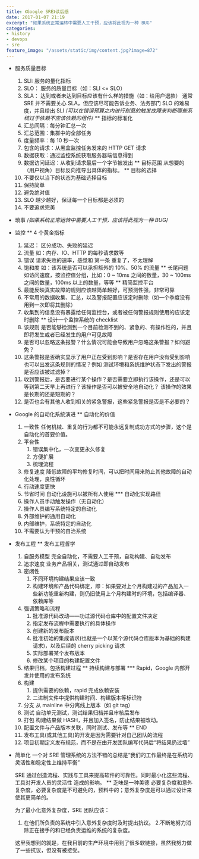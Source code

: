 ```yaml
---
title: 《Google SRE》读后感
date: 2017-01-07 21:19
excerpt: "如果系统正常运转中需要人工干预，应该将此视为一种 BUG"
categories:
- history
- devops
- sre
feature_image: "/assets/static/img/content.jpg?image=872"
---
```

* 服务质量目标
  1. SLI:
     服务的量化指标
  2. SLO：
     服务的质量目标（如：SLI  <= SLO）
  3. SLA：
     达到或者未达到目标应该有什么样的措施（如：给用户退款）
     通常 SRE 并不需要关心 SLA，但应该尽可能告诉业务、法务部门 SLO 的难易度，并且给出 SLI
  /*可以在错误预算之内进行刻意的触发故障来判断哪些系统过于依赖不应该依赖的组件*/
** 指标的标准化
   1. 汇总间隔：每分钟汇总一次
   2. 汇总范围：集群中的全部任务
   3. 度量频率：每 10 秒一次
   4. 包含的请求：从黑盒监控任务发来的 HTTP GET 请求
   5. 数据获取：通过监控系统获取服务器端信息得到
   6. 数据访问延迟：从收到请求最后一个字节被发出
** 目标范围
   从想要的（用户视角）目标反向推导出具体的指标。
** 目标的选择
   1. 不要仅以当下的状态为基础选择目标
   2. 保持简单
   3. 避免绝对值
   4. SLO 越少越好，保证每一个目标都是必须的
   5. 不要追求完美
* 琐事
  /*如果系统正常运转中需要人工干预，应该将此视为一种 BUG*/
* 监控
** 4 个黄金指标
   1. 延迟：
      区分成功、失败的延迟
   2. 流量
      如：内存、IO、HTTP 的每秒请求数等
   3. 错误
      请求失败的速率，感觉和 第一条 重复了，不太理解
   4. 饱和度
      如：该系统是否可以承担额外的 10%、50% 的流量
** 长尾问题
   如访问速度，按监控值分组，比如：0 ~ 10ms 之间的数量，30 ~ 100ms 之间的数量，100ms 以上的数量，等等
** 精简监控平台
   1. 最能反映真实故障的规则应该越简单越好，可预测性强，非常可靠
   2. 不常用的数据收集、汇总，以及警报配置应该定时删除（如一个季度没有用到一次即将其删除）
   3. 收集到的信息没有暴露给任何监控台，或者被任何警报规则使用的应该定时删除
** 设计一个监控系统的 checklist
   1. 该规则 是否能够检测到一个目前检测不到的、紧急的、有操作性的，并且即将发生或者已经发生的用户可见故障
   2. 是否可以忽略这条报警？什么情况可能会导致用户忽略这条警报？如何避免？
   3. 这条警报是否确实显示了用户正在受到影响？是否存在用户没有受到影响也可以出发这条规则的情况？例如
      测试环境和系统维护状态下发出的警报是否应该被过滤掉？
   4. 收到警报后，是否要进行某个操作？是否需要立即执行该操作，还是可以等到第二天早上再进行？该操作是否可以被安全地自动化？
      该操作的效果是长期的还是短期的？
   5. 是否也会有其他人收到相关的紧急警报，这些紧急警报是否是不必要的？
* Google 的自动化系统演进
** 自动化的价值
   1. 一致性
      任何机械、重复的行为都不可能永远复制成功方式的步骤，这个是自动化的首要价值。
   2. 平台性
      1) 错误集中化，一次变更永久修复
      2) 方便扩展
      3) 梳理流程
   3. 修复速度
      降低故障的平均修复时间，可以把时间用来防止其他故障的自动化处理，良性循环
   4. 行动速度更快
   5. 节省时间
      自动化设施可以被所有人使用
*** 自动化实现路径
    1. 操作人员手动触发操作（无自动化）
    2. 操作人员编写系统特定的自动化
    3. 外部维护的通用自动化
    4. 内部维护，系统特定的自动化
    5. 不需要认为干预的自治系统
* 发布工程
** 发布工程哲学
   1. 自服务模型
      完全自动化，不需要人工干预，自动构建、自动发布
   2. 追求速度
      业务产品相关，测试通过即自动发布
   3. 密闭性
      1) 不同环境构建结果应该一致
      2) 构建环境和产品代码绑定，即：如果要对上个月构建过的产品加入一些新功能重新构建，则仍旧使用上个月构建时的环境，包括编译器、依赖库等
   4. 强调策略和流程
      1) 批准源代码改动——功过源代码仓库中的配置文件决定
      2) 指定发布流程中需要执行的具体操作
      3) 创建新的发布版本
      4) 批准初始的集成请求(也就是一个以某个源代码仓库版本为基础的构建请求)，以及后续的 cherry picking 请求
      5) 实际部署某个发布版本
      6) 修改某个项目的构建配置文件
   5. 结果归档，包括构建过程
** 持续构建与部署
*** Rapid，Google 内部开发并使用的发布系统
    1. 构建
       1) 提供需要的依赖，rapid 完成依赖安装
       2) 二进制文件中提供构建时间、构建版本等标识符
    2. 分支
       从 mainline 中分离线上版本（如 git tag）
    3. 测试
       自动单元测试，测试结果归档并且审核后发布
    4. 打包
       构建结果做 HASH，并且加入签名，防止结果被改动。
    5. 配置文件与产品版本关联，同时测试、发布等
** END
   1. 发布工具(或其他工具)的开发是因为需要针对自己团队的流程
   2. 项目初期定义发布规范，而不是在由开发团队编写代码后“将结果扔过墙”
* 简单化
  一个对 SRE 管理系统的方法不错的总结是“我们的工作最终是在系统的灵活性和稳定性上维持平衡”

  SRE 通过创造流程、实践与工具来提高软件的可靠性。同时最小化这些流程、工具对开发人员的灵活性
  造成的影响。
** 乏味是一种美德
   必要复杂度和意外复杂度，必要复杂度是不可避免的，预料中的；意外复杂度是可以通过设计来使其更简单的。

   为了最小化意外复杂度，SRE 团队应该：
   1. 在他们所负责的系统中引入意外复杂度时及时提出抗议。
   2.不断地努力消除正在接手的和已经负责运维的系统的复杂度。

   这里我想到的就是，在我目前的生产环境中用到了很多软链接，虽然我努力做了一些抗议，但没有被接受。